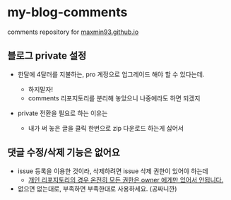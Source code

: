 # my-blog-comments

comments repository for [maxmin93.github.io](https://maxmin93.github.io/)

## 블로그 private 설정

- 한달에 4달러를 지불하는, pro 계정으로 업그레이드 해야 할 수 있다는데.
  - 하지말자!
  - comments 리포지토리를 분리해 놓았으니 나중에라도 하면 되겠지

- private 전환을 필요로 하는 이유는
  - 내가 써 놓은 글을 클릭 한번으로 zip 다운로드 하는게 싫어서

## 댓글 수정/삭제 기능은 없어요

- issue 등록을 이용한 것이라, 삭제하려면 issue 삭제 권한이 있어야 하는데
  - [개인 리포지토리의 경우 온전히 모든 권한은 owner 에게만 있어서 안됩니다.](https://docs.github.com/en/issues/tracking-your-work-with-issues/deleting-an-issue)
- 없으면 없는대로, 부족하면 부족한대로 사용하세요. (공짜니깐)

